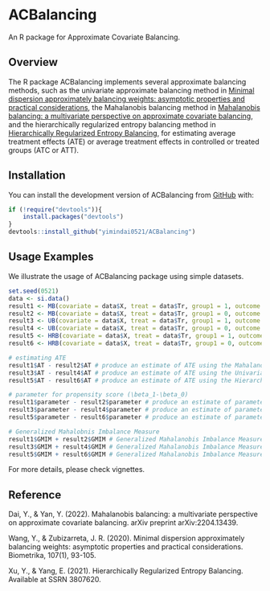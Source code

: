 # ACBalancing

An R package for Approximate Covariate Balancing.

<!-- badges: start -->

<!-- badges: end -->

## Overview

The R package ACBalancing implements several approximate balancing methods, such as the univariate approximate balancing method in [Minimal dispersion approximately balancing weights: asymptotic properties and practical considerations](https://doi.org/10.1093/biomet/asz050), the Mahalanobis balancing method in [Mahalanobis balancing: a multivariate perspective on approximate covariate balancing](https://arxiv.org/abs/2204.13439), and the hierarchically regularized entropy balancing method in [Hierarchically Regularized Entropy Balancing](http://dx.doi.org/10.2139/ssrn.3807620), for estimating average treatment effects (ATE) or average treatment effects in controlled or treated groups (ATC or ATT).
## Installation

You can install the development version of ACBalancing from [GitHub](https://github.com/) with:

``` r
if (!require("devtools")){
    install.packages("devtools")
}
devtools::install_github("yimindai0521/ACBalancing")
```

## Usage Examples

We illustrate the usage of ACBalancing package using simple datasets.

``` r
set.seed(0521)
data <- si.data()
result1 <- MB(covariate = data$X, treat = data$Tr, group1 = 1, outcome = data$Y, opti.method = "proximalC", method = "MB")
result2 <- MB(covariate = data$X, treat = data$Tr, group1 = 0, outcome = data$Y, opti.method = "proximalC", method = "MB")
result3 <- UB(covariate = data$X, treat = data$Tr, group1 = 1, outcome = data$Y, opti.method = "proximal")
result4 <- UB(covariate = data$X, treat = data$Tr, group1 = 0, outcome = data$Y, opti.method = "proximal")
result5 <- HRB(covariate = data$X, treat = data$Tr, group1 = 1, outcome = data$Y, second.moment = FALSE, third.moment = FALSE, interact = FALSE)
result6 <- HRB(covariate = data$X, treat = data$Tr, group1 = 0, outcome = data$Y, second.moment = FALSE, third.moment = FALSE, interact = FALSE)

# estimating ATE
result1$AT - result2$AT # produce an estimate of ATE using the Mahalanobis balancing method
result3$AT - result4$AT # produce an estimate of ATE using the Univariate Balancing method
result5$AT - result6$AT # produce an estimate of ATE using the Hierarchically Regularized Entropy Balancing method

# parameter for propensity score (\beta_1-\beta_0)
result1$parameter - result2$parameter # produce an estimate of parameter in propensity score using the Mahalanobis balancing method
result3$parameter - result4$parameter # produce an estimate of parameter in propensity score using the Univariate Balancing method
result5$parameter - result6$parameter # produce an estimate of parameter in propensity score using the Hierarchically Regularized Entropy Balancing method

# Generalized Mahalobnis Imbalance Measure
result1$GMIM + result2$GMIM # Generalized Mahalanobis Imbalance Measure for Mahalanobis balancing weights
result3$GMIM + result4$GMIM # Generalized Mahalanobis Imbalance Measure for Univariate Balancing weights
result5$GMIM + result6$GMIM # Generalized Mahalanobis Imbalance Measure for Hierarchically Regularized Entropy Balancing weights
```

For more details, please check vignettes.

## Reference

Dai, Y., & Yan, Y. (2022). Mahalanobis balancing: a multivariate perspective on approximate covariate balancing. arXiv preprint arXiv:2204.13439.

Wang, Y., & Zubizarreta, J. R. (2020). Minimal dispersion approximately balancing weights: asymptotic properties and practical considerations. Biometrika, 107(1), 93-105.


Xu, Y., & Yang, E. (2021). Hierarchically Regularized Entropy Balancing. Available at SSRN 3807620.

